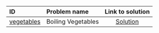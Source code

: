 | ID | Problem name | Link to solution |
|:---|:---|:---:|
| [vegetables](https://open.kattis.com/problems/vegetables) | Boiling Vegetables | [Solution](https://github.com/versenyi98/kattis-solutions/tree/main/solutions/vegetables)|
